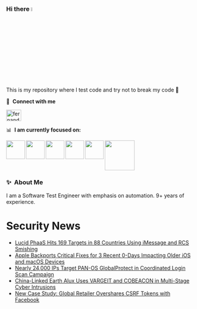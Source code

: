 ### Hi there <a href="https://www.gautamkrishnar.com/"><img src="https://media.giphy.com/media/hvRJCLFzcasrR4ia7z/giphy.gif" width="5%"></a>
This is my repository where I test code and try not to break my code :rofl:

🔗 &nbsp;**Connect with me**
<p align="left">
<a href="https://linkedin.com/in/fernandorlcruz" target="blank"><img align="center" src="https://raw.githubusercontent.com/rahuldkjain/github-profile-readme-generator/master/src/images/icons/Social/linked-in-alt.svg" alt="fernando cruz" height="30" width="40" /></a>
  
📊 &nbsp;**I am currently focused on:**

<img align="left" width='50' height='50' src="https://cdn.jsdelivr.net/gh/devicons/devicon/icons/python/python-original-wordmark.svg" />
<img align="left" width='50' height='50' src="https://cdn.jsdelivr.net/gh/devicons/devicon/icons/csharp/csharp-original.svg" />
<img align="left" width='50' height='50' src="https://cdn.jsdelivr.net/gh/devicons/devicon/icons/jenkins/jenkins-original.svg" />
<img align="left" width='50' height='50' src="https://specflow.org/wp-content/uploads/2021/05/SpecFlow-Icon.png" />
<img align="left" width='50' height='50' src="https://www.svgrepo.com/show/306098/githubactions.svg" />
<img width='80' height='80' src="https://cdn2.vectorstock.com/i/1000x1000/64/81/security-testing-concept-icon-safety-audit-key-vector-29166481.jpg" />
          
          
  
### ✨&nbsp; About Me

I am a Software Test Engineer with emphasis on automation. 9+ years of experience.

# Security News
<!-- BLOG-POST-LIST:START -->
- [Lucid PhaaS Hits 169 Targets in 88 Countries Using iMessage and RCS Smishing](https://thehackernews.com/2025/04/lucid-phaas-hits-169-targets-in-88.html)
- [Apple Backports Critical Fixes for 3 Recent 0-Days Impacting Older iOS and macOS Devices](https://thehackernews.com/2025/04/apple-backports-critical-fixes-for-3.html)
- [Nearly 24,000 IPs Target PAN-OS GlobalProtect in Coordinated Login Scan Campaign](https://thehackernews.com/2025/04/nearly-24000-ips-target-pan-os.html)
- [China-Linked Earth Alux Uses VARGEIT and COBEACON in Multi-Stage Cyber Intrusions](https://thehackernews.com/2025/04/china-linked-earth-alux-uses-vargeit.html)
- [New Case Study: Global Retailer Overshares CSRF Tokens with Facebook](https://thehackernews.com/2025/04/new-case-study-global-retailer.html)
<!-- BLOG-POST-LIST:END -->
